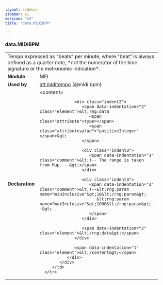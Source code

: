 ```yaml
---
layout: sidebar
sidebar: s1
version: "v3"
title: "data.MIDIBPM"

---
```


<div class="macroSpec">
   <h3 id="data.MIDIBPM">data.MIDIBPM</h3>
   <table class="wovenodd">
      <tr>
         <td colspan="2" class="wovenodd-col2">Tempo expressed as "beats" per minute, where "beat" is always defined as a quarter
            note,
            *not the numerator of the time signature or the metronomic indication*.
         </td>
      </tr>
      <tr>
         <td class="wovenodd-col1">
            <strong>Module</strong>
         </td>
         <td class="wovenodd-col2">MEI</td>
      </tr>
      <tr>
         <td class="wovenodd-col1">
            <strong>Used by</strong>
         </td>
         <td class="wovenodd-col2">
            <div class="parent">
               <a class="link_odd_classSpec" href="/{{ site.baseurl }}/{{ page.version }}/attribute-classes/att.miditempo.html">att.miditempo</a> (@midi.bpm)
            </div>
         </td>
      </tr>
      <tr>
         <td class="wovenodd-col1">
            <strong>Declaration</strong>
         </td>
         <td class="wovenodd-col2">
            <div xml:space="preserve" class="pre">
               <div class="indent1">
                  <span data-indentation="1" class="element">&lt;content&gt;</span>
                  
                  <div class="indent2">
                     <span data-indentation="2" class="element">&lt;rng:data 
                        <span class="attribute">type=</span>
                        <span class="attributevalue">"positiveInteger"</span>&gt;
                     </span>
                     
                     <div class="indent3">
                        <span data-indentation="3" class="comment">&lt;!-- The range is taken from Mup. --&gt;</span>
                     </div>
                     
                     <div class="indent3">
                        <span data-indentation="3" class="comment">&lt;!--&lt;rng:param name="minInclusive"&gt;10&lt;/rng:param&gt;
                           &lt;rng:param name="maxInclusive"&gt;1000&lt;/rng:param&gt;--&gt;
                        </span>
                     </div>
                     
                     <span data-indentation="2" class="element">&lt;/rng:data&gt;</span>
                  </div>
                  
                  <span data-indentation="1" class="element">&lt;/content&gt;</span>
               </div>
            </div>
         </td>
      </tr>
   </table>
</div>